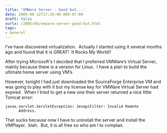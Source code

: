 ```yaml
---
title: 'VMWare Server - Good but...'
date: 2006-08-12T17:20:00.000-07:00
draft: false
xurlx: /2006/08/vmware-server-good-but.html
tags: 
- General
---
```


I’ve have discovered virtualization.  Actually I started using it several months ago and found that it is GREAT!  It Rocks My World!!

After trying Microsoft's I decided that I preferred VMWare’s Virtual Server, mainly because there is a version for Linux.  I have a plan to build the ultimate home server using VM’s.

However, tonight I had just downloaded the SourceForge Enterprise VM and was going to play with it but my license key for VMWare Virtual Server had expired.  When I tried to get a new one their server returned a nice little Tomcat error:

```
javax.servlet.ServletException: JesapiFilter: Invalid Remote
      Address.
```

That sucks because now I have to uninstall the server and install the VMPlayer.  blah.  But, it is all free so who am I to complan.